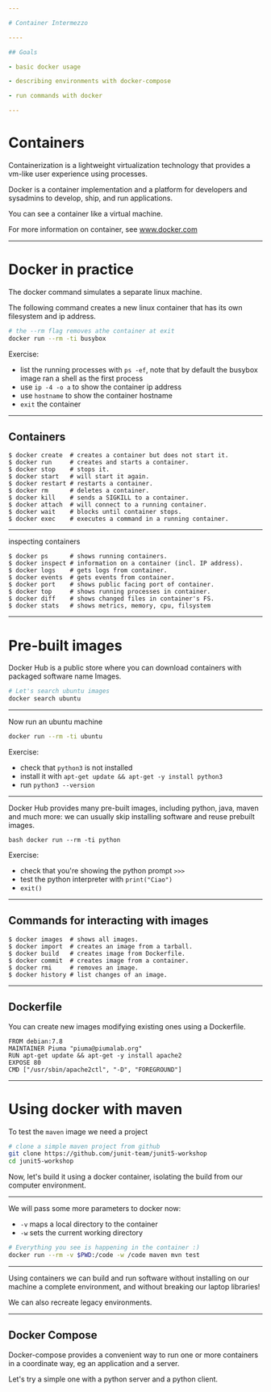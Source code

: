 ```yaml
---

# Container Intermezzo

----

## Goals

- basic docker usage

- describing environments with docker-compose

- run commands with docker

---
```


# Containers

Containerization is a lightweight virtualization technology that
provides a vm-like user experience using processes.

Docker is a container implementation and a platform for developers
and sysadmins to develop, ship, and run applications.

You can see a container like a virtual machine.

For more information on container, see www.docker.com

---

# Docker in practice

The docker command simulates a separate linux machine.

The following command creates a new linux container that has its own
filesystem and ip address.

```bash
# the --rm flag removes athe container at exit
docker run --rm -ti busybox  
```

Exercise:

- list the running processes with `ps -ef`, note that by default
  the busybox image ran a shell as the first process
- use `ip -4 -o a` to show the container ip address
- use `hostname` to show the container hostname
- `exit` the container 

---

## Containers



```
$ docker create  # creates a container but does not start it.
$ docker run     # creates and starts a container.
$ docker stop    # stops it.
$ docker start   # will start it again.
$ docker restart # restarts a container.
$ docker rm      # deletes a container.
$ docker kill    # sends a SIGKILL to a container.
$ docker attach  # will connect to a running container.
$ docker wait    # blocks until container stops.
$ docker exec    # executes a command in a running container.
```

----

inspecting containers

```
$ docker ps      # shows running containers.
$ docker inspect # information on a container (incl. IP address).
$ docker logs    # gets logs from container.
$ docker events  # gets events from container.
$ docker port    # shows public facing port of container.
$ docker top     # shows running processes in container.
$ docker diff    # shows changed files in container's FS.
$ docker stats   # shows metrics, memory, cpu, filsystem
```




---

# Pre-built images

Docker Hub is a public store where you can download containers with packaged
software name Images.

```bash
# Let's search ubuntu images
docker search ubuntu
```

----

Now run an ubuntu machine

```bash
docker run --rm -ti ubuntu
```

Exercise:

- check that `python3` is not installed
- install it with `apt-get update && apt-get -y install python3`
- run `python3 --version`

----

Docker Hub provides many pre-built images, including python, java, maven
and much more: we can usually skip installing software and reuse prebuilt
images.

``bash
docker run --rm -ti python
``  

Exercise:

- check that you're showing the python prompt `>>>`
- test the python interpreter with `print("Ciao")`
- `exit()`

----

## Commands for interacting with images


```
$ docker images  # shows all images.
$ docker import  # creates an image from a tarball.
$ docker build   # creates image from Dockerfile.
$ docker commit  # creates image from a container.
$ docker rmi     # removes an image.
$ docker history # list changes of an image.
```

----

## Dockerfile

You can create new images modifying existing ones using a Dockerfile.

```
FROM debian:7.8
MAINTAINER Piuma "piuma@piumalab.org"
RUN apt-get update && apt-get -y install apache2
EXPOSE 80
CMD ["/usr/sbin/apache2ctl", "-D", "FOREGROUND"]
```

---

# Using docker with maven

To test the `maven` image we need a project


```bash
# clone a simple maven project from github
git clone https://github.com/junit-team/junit5-workshop
cd junit5-workshop
```

Now, let's build it using a docker container, isolating the build from our
 computer environment.
 
----

We will pass some more parameters to docker now:
 - `-v` maps a local directory to the container 
 - `-w` sets the current working directory
 

```bash
# Everything you see is happening in the container :)
docker run --rm -v $PWD:/code -w /code maven mvn test
```

----

Using containers we can build and run  software without installing on our
 machine a complete environment, and without breaking our laptop libraries!
 
We can also recreate legacy environments.

---

## Docker Compose

Docker-compose provides a convenient way to run one or more containers in a
 coordinate way, eg an application and a server.
 
Let's try a simple one with a python server and a python client.




 
